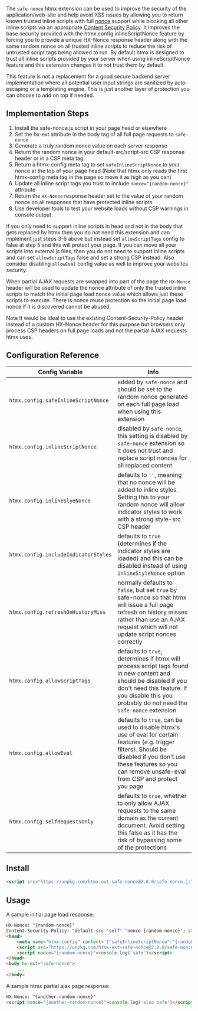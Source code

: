 The `safe-nonce` htmx extension can be used to improve the security of the application/web-site and help avoid XSS issues by allowing you to return known trusted inline scripts with full [nonce](https://developer.mozilla.org/docs/Web/HTML/Global_attributes/nonce) support while blocking all other inline scripts via an appropriate [Content Security Policy](https://developer.mozilla.org/en-US/docs/Web/HTTP/CSP). It improves the base security provided with the htmx.config.inlineScriptNonce feature by forcing you to provide a unique HX-Nonce response header along with the same random nonce on all trusted inline scripts to reduce the risk of untrusted script tags being allowed to run. By default htmx is designed to trust all inline scripts provided by your server when using inlineScriptNonce feature and this extension changes it to not trust them by default.

This feature is not a replacement for a good secure backend server implementation where all potential user input strings are sanitized by auto-escaping or a templating engine. This is just another layer of protection you can choose to add on top if needed. 

## Implementation Steps

1. Install the safe-nonce.js script in your page head or elsewhere
2. Set the hx-ext attribute in the body tag of all full page requests to `safe-nonce`
3. Generate a truly random nonce value on each server response
4. Return the random nonce in your default-src/script-src CSP response header or in a CSP meta tag
5. Return a htmx-config meta tag to set `safeInlineScriptNonce` to your nonce at the top of your page head (Note that htmx only reads the first htmx-config meta tag in the page so move it as high as you can)
6. Update all inline script tags you trust to include `nonce="{random-nonce}"` attribute
7. Return the `HX-Nonce` response header set to the value of your random nonce on all responses that have protected inline scripts
8. Use developer tools to test your website loads without CSP warnings in console output

If you only need to support inline scripts in head and not in the body that gets replaced by htmx then you do not need this extension and can implement just steps 3-6 above but instead set `allowScriptTags` config to false at step 5 and this will protect your page. If you can move all your scripts into external js files, then you do not need to support inline scripts and can set `allowScriptTags` false and set a strong CSP instead. Also consider disabling `allowEval` config value as well to improve your websites security.

When partial AJAX requests are swapped into part of the page the `HX-Nonce` header will be used to update the nonce attribute of only the trusted inline scripts to match the initial page load nonce value which allows just these scripts to execute. There is nonce reuse protection so the initial page load nonce if it is discovered cannot be abused.

Note It would be ideal to use the existing Content-Security-Policy header instead of a custom HX-Nonce header for this purpose but browsers only process CSP headers on full page loads and not the partial AJAX requests htmx uses.

## Configuration Reference

<div class="info-table">

| Config Variable                       | Info                                                                                                                                                                                                                     |
|---------------------------------------|--------------------------------------------------------------------------------------------------------------------------------------------------------------------------------------------------------------------------|
| `htmx.config.safeInlineScriptNonce`   | added by `safe-nonce` and should be set to the random nonce generated on each full page load when using this extension                                                                                                   |
| `htmx.config.inlineScriptNonce`       | disabled by `safe-nonce`, this setting is disabled by `safe-nonce` extension so it does not trust and replace script nonces for all replaced content                                                                     |
| `htmx.config.inlineSlyeNonce`         | defaults to `''`, meaning that no nonce will be added to inline styles. Setting this to your random nonce will allow indicator styles to work with a strong style-src CSP header                                         |
| `htmx.config.includeIndicatorStyles`  | defaults to `true` (determines if the indicator styles are loaded) and this can be disabled instead of using `inlineStyleNonce` option                                                                                   |
| `htmx.config.refreshOnHistoryMiss`    | normally defaults to `false`, but set `true` by safe-nonce so that htmx will issue a full page refresh on history misses rather than use an AJAX request which will not update script nonces correctly                   |
| `htmx.config.allowScriptTags`         | defaults to `true`, determines if htmx will process script tags found in new content and should be disabled if you don't need this feature. If you disable this you probably do not need the `safe-nonce` extension      |
| `htmx.config.allowEval`               | defaults to `true`, can be used to disable htmx's use of eval for certain features (e.g. trigger filters). Should be disabled if you don't use these features so you can remove unsafe-eval from CSP and protect you page|
| `htmx.config.selfRequestsOnly`        | defaults to `true`, whether to only allow AJAX requests to the same domain as the current document. Avoid setting this false as it has the risk of bypassing some of the protections                                     |

</div>

## Install

```html
<script src="https://unpkg.com/htmx-ext-safe-nonce@2.0.0/safe-nonce.js"></script>
```

## Usage

A sample initial page load response:

```html
HX-Nonce: "{random-nonce}"
Content-Security-Policy: "default-src 'self' 'nonce-{random-nonce}'; style-src 'self' 'nonce-{random-nonce}'"
<head>
    <meta name="htmx-config" content='{"safeInlineScriptNonce":"{random-nonce}","inlineStyleNonce":"{random-nonce}"}'>
    <script src="https://unpkg.com/htmx-ext-safe-nonce@2.0.0/safe-nonce.js"></script>
    <script nonce="{random-nonce}">console.log('safe')</script>
</head>
<body hx-ext="safe-nonce">
    ...
</body>
```

A sample htmx partial ajax page response:

```html
HX-Nonce: "{another-random-nonce}"
<script nonce="{another-random-nonce}">console.log('also safe')</script>
```